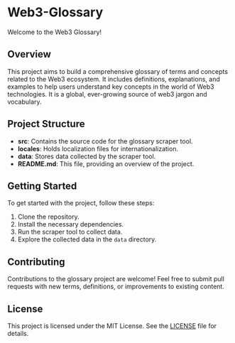 # Web3-Glossary

Welcome to the Web3 Glossary!

## Overview
This project aims to build a comprehensive glossary of terms and concepts related to the Web3 ecosystem. It includes definitions, explanations, and examples to help users understand key concepts in the world of Web3 technologies. It is a global, ever-growing source of web3 jargon and vocabulary.

## Project Structure
- **src**: Contains the source code for the glossary scraper tool.
- **locales**: Holds localization files for internationalization.
- **data**: Stores data collected by the scraper tool.
- **README.md**: This file, providing an overview of the project.

## Getting Started
To get started with the project, follow these steps:
1. Clone the repository.
2. Install the necessary dependencies.
3. Run the scraper tool to collect data.
4. Explore the collected data in the `data` directory.

## Contributing
Contributions to the glossary project are welcome! Feel free to submit pull requests with new terms, definitions, or improvements to existing content.

## License
This project is licensed under the MIT License. See the [LICENSE](LICENSE) file for details.
